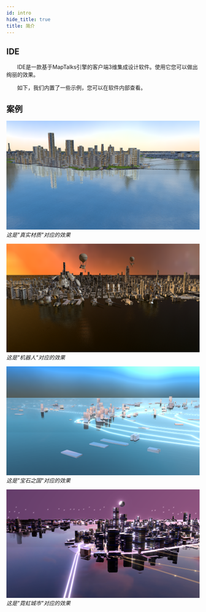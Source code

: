 ```yaml
---
id: intro
hide_title: true
title: 简介
---
```


## IDE

　　IDE是一款基于MapTalks引擎的客户端3维集成设计软件。使用它您可以做出绚丽的效果。

　　如下，我们内置了一些示例，您可以在软件内部查看。

## 案例

![简介](./assets/intro-1.png)
*这是"真实材质"对应的效果*

![简介](./assets/intro-2.png)
*这是"机器人"对应的效果*

![简介](./assets/intro-3.png)
*这是"宝石之国"对应的效果*

![简介](./assets/intro-4.png)
*这是"霓虹城市"对应的效果*
